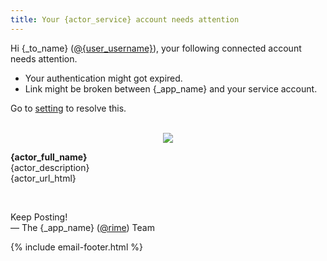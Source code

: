 ```yaml
---
title: Your {actor_service} account needs attention
---
```


<p>
  Hi {_to_name} (<a href="{_app_base_url}/@{user_username}">@{user_username}</a>), your following connected account needs attention.
</p>

<ul>
  <li>Your authentication might got expired.</li>
  <li>Link might be broken between {_app_name} and your service account.</li>
</ul>

<p>
  Go to <a href="{_app_base_url}/settings/services">setting</a> to resolve this.
</p>

<br>

<center><img src="{actor_image_url}"></center>

<p>
  <strong>{actor_full_name}</strong><br>
  {actor_description}<br>
  {actor_url_html}
</p>
<br>

<p>
  Keep Posting!<br>
  &mdash; The {_app_name} (<a href="{_app_base_url}/@rime">@rime</a>) Team
</p>

{% include email-footer.html %}